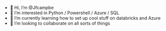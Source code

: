 - 👋 Hi, I’m @Jfcampbe
- 👀 I’m interested in Python / Powershell / Azure / SQL 
- 🌱 I’m currently learning how to set up cool stuff on databricks and Azure
- 💞️ I’m looking to collaborate on all sorts of things

